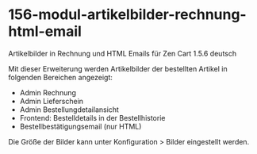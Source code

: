 # 156-modul-artikelbilder-rechnung-html-email
Artikelbilder in Rechnung und HTML Emails für Zen Cart 1.5.6 deutsch

Mit dieser Erweiterung werden Artikelbilder der bestellten Artikel in folgenden Bereichen angezeigt:
- Admin Rechnung
- Admin Lieferschein
- Admin Bestellungdetailansicht
- Frontend: Bestelldetails in der Bestellhistorie
- Bestellbestätigungsemail (nur HTML)

Die Größe der Bilder kann unter Konfiguration > Bilder eingestellt werden.
